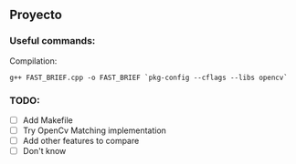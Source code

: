 ## Proyecto ##

### Useful commands: ###

Compilation:
```
g++ FAST_BRIEF.cpp -o FAST_BRIEF `pkg-config --cflags --libs opencv`
```

### TODO: ###
- [ ] Add Makefile
- [ ] Try OpenCv Matching implementation
- [ ] Add other features to compare
- [ ] Don't know
